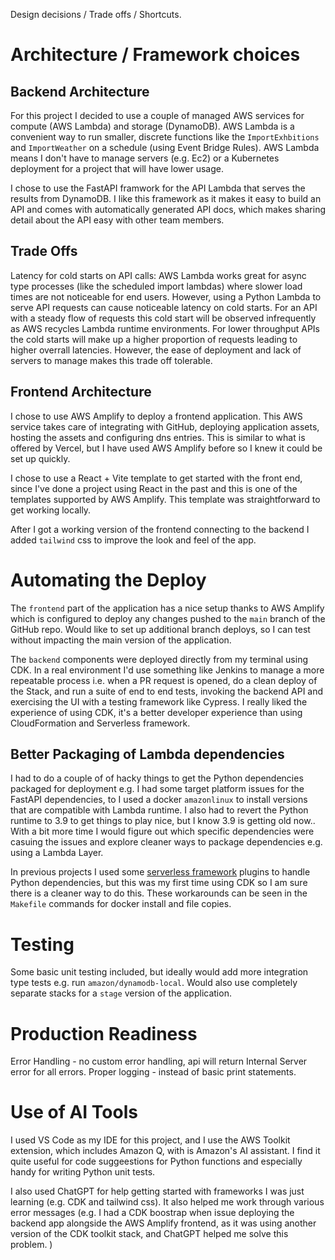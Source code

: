 

Design decisions / Trade offs / Shortcuts.

# Architecture / Framework choices

## Backend Architecture 

For this project I decided to use a couple of managed AWS services for compute (AWS Lambda) and storage (DynamoDB).  AWS Lambda is a convenient way to run smaller, discrete functions like the `ImportExhbitions` and `ImportWeather` on a schedule (using Event Bridge Rules).  AWS Lambda means I don't have to manage servers (e.g. Ec2) or a Kubernetes deployment for a project that will have lower usage.  

I chose to use the FastAPI framwork for the API Lambda that serves the results from DynamoDB.  I like this framework as it makes it easy to build an API and comes with automatically generated API docs, which makes sharing detail about the API easy with other team members.

## Trade Offs

Latency for cold starts on API calls:  AWS Lambda works great for async type processes (like the scheduled import lambdas) where slower load times are not noticeable for end users.  However, using a Python Lambda to serve API requests can cause noticeable latency on cold starts.  For an API with a steady flow of requests this cold start will be observed infrequently as AWS recycles Lambda runtime environments.  For lower throughput APIs the cold starts will make up a higher proportion of requests leading to higher overrall latencies.  However, the ease of deployment and lack of servers to manage makes this trade off tolerable. 

## Frontend Architecture

I chose to use AWS Amplify to deploy a frontend application.  This AWS service takes care of integrating with GitHub, deploying application assets, hosting the assets and configuring dns entries.  This is similar to what is offered by Vercel, but I have used AWS Amplify before so I knew it could be set up quickly.

I chose to use a React + Vite template to get started with the front end, since I've done a project using React in the past and this is one of the templates supported by AWS Amplify.  This template was straightforward to get working locally.

After I got a working version of the frontend connecting to the backend I added `tailwind` css to improve the look and feel of the app.

# Automating the Deploy

The `frontend` part of the application has a nice setup thanks to AWS Amplify which is configured to deploy any changes pushed to the `main` branch of the GitHub repo.  Would like to set up additional branch deploys, so I can test without impacting the main version of the application.

The `backend` components were deployed directly from my terminal using CDK.  In a real environment I'd use something like Jenkins to manage a more repeatable process i.e. when a PR request is opened, do a clean deploy of the Stack, and run a suite of end to end tests, invoking the backend API and exercising the UI with a testing framework like Cypress. I really liked the experience of using CDK, it's a better developer experience than using CloudFormation and Serverless framework.

## Better Packaging of Lambda dependencies

I had to do a couple of of hacky things to get the Python dependencies packaged for deployment e.g. I had some target platform issues for the FastAPI dependencies, to I used a docker `amazonlinux` to install versions that are compatible with Lambda runtime.  I also had to revert the Python runtime to 3.9 to get things to play nice, but I know 3.9 is getting old now.. With a bit more time I would figure out which specific dependencies were casuing the issues and explore cleaner ways to package dependencies e.g. using a Lambda Layer.

In previous projects I used some [serverless framework](https://www.serverless.com/) plugins to handle Python dependencies, but this was my first time using CDK so I am sure there is a cleaner way to do this.  These workarounds can be seen in the `Makefile` commands for docker install and file copies.

# Testing

Some basic unit testing included, but ideally would add more integration type tests e.g. run `amazon/dynamodb-local`.  Would also use completely separate stacks for a `stage` version of the application.


# Production Readiness

Error Handling - no custom error handling, api will return Internal Server error for all errors.
Proper logging - instead of basic print statements.

# Use of AI Tools

I used VS Code as my IDE for this project, and I use the AWS Toolkit extension, which includes Amazon Q, with is Amazon's AI assistant.  I find it quite useful for code suggeestions for Python functions and especially handy for writing Python unit tests.

I also used ChatGPT for help getting started with frameworks I was just learning (e.g. CDK and tailwind css).  It also helped me work through various error messages (e.g. I had a CDK boostrap when issue deploying the backend app alongside the AWS Amplify frontend, as it was using another version of the CDK toolkit stack, and ChatGPT helped me solve this problem. )